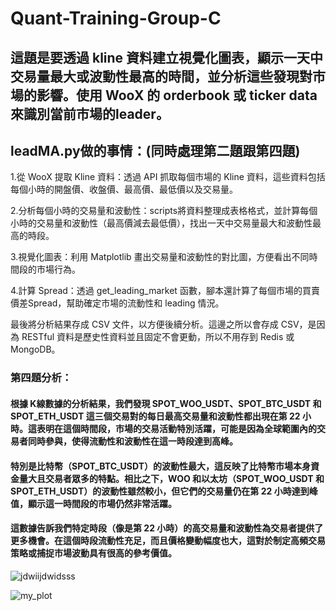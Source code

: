 # Quant-Training-Group-C
## 這題是要透過 kline 資料建立視覺化圖表，顯示一天中交易量最大或波動性最高的時間，並分析這些發現對市場的影響。使用 WooX 的 orderbook 或 ticker data 來識別當前市場的leader。
## leadMA.py做的事情：(同時處理第二題跟第四題)
1.從 WooX 提取 Kline 資料：透過 API 抓取每個市場的 Kline 資料，這些資料包括每個小時的開盤價、收盤價、最高價、最低價以及交易量。

2.分析每個小時的交易量和波動性：scripts將資料整理成表格格式，並計算每個小時的交易量和波動性（最高價減去最低價），找出一天中交易量最大和波動性最高的時段。

3.視覺化圖表：利用 Matplotlib 畫出交易量和波動性的對比圖，方便看出不同時間段的市場行為。

4.計算 Spread：透過 get_leading_market 函數，腳本還計算了每個市場的買賣價差Spread，幫助確定市場的流動性和 leading 情況。

最後將分析結果存成 CSV 文件，以方便後續分析。這邊之所以會存成 CSV，是因為 RESTful 資料是歷史性資料並且固定不會更動，所以不用存到 Redis 或 MongoDB。

### 第四題分析：
#### 根據 K線數據的分析結果，我們發現 SPOT_WOO_USDT、SPOT_BTC_USDT 和 SPOT_ETH_USDT 這三個交易對的每日最高交易量和波動性都出現在第 22 小時。這表明在這個時間段，市場的交易活動特別活躍，可能是因為全球範圍內的交易者同時參與，使得流動性和波動性在這一時段達到高峰。

#### 特別是比特幣（SPOT_BTC_USDT）的波動性最大，這反映了比特幣市場本身資金量大且交易者眾多的特點。相比之下，WOO 和以太坊（SPOT_WOO_USDT 和 SPOT_ETH_USDT）的波動性雖然較小，但它們的交易量仍在第 22 小時達到峰值，顯示這一時間段的市場仍然非常活躍。

#### 這數據告訴我們特定時段（像是第 22 小時）的高交易量和波動性為交易者提供了更多機會。在這個時段流動性充足，而且價格變動幅度也大，這對於制定高頻交易策略或捕捉市場波動具有很高的參考價值。
![jdwiijdwidsss](https://github.com/user-attachments/assets/98e14d2f-554c-42f5-9c33-dc4ba2e1680f)


![my_plot](https://github.com/user-attachments/assets/9279ae28-60c9-4973-83b7-dcb2b34c145b)
